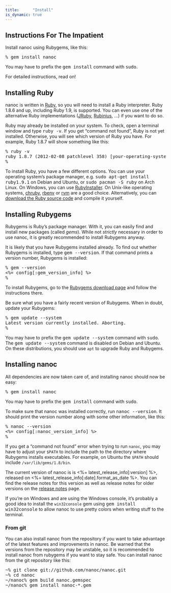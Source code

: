 ```yaml
---
title:      "Install"
is_dynamic: true
---
```


Instructions For The Impatient
-----------------------------

Install nanoc using Rubygems, like this:

<pre title="Installing nanoc"><span class="prompt">%</span> <kbd>gem install nanoc</kbd></pre>

<div class="admonition note">You may have to prefix the <kbd>gem install</kbd> command with <kbd>sudo</kbd>.</div>

For detailed instructions, read on!

Installing Ruby
---------------

nanoc is written in [Ruby](http://ruby-lang.org/), so you will need to install a Ruby interpreter. Ruby 1.8.6 and up, including Ruby 1.9, is supported. You can even use one of the alternative Ruby implementations ([JRuby](http://jruby.org/), [Rubinius](http://rubini.us/), …) if you want to do so.

Ruby may already be installed on your system. To check, open a terminal window and type <kbd>ruby -v</kbd>. If you get “command not found”, Ruby is not yet installed. Otherwise, you will see which version of Ruby you have. For example, Ruby 1.8.7 will show something like this:

<pre title="Checking whether Ruby is installed"><span class="prompt">%</span> <kbd>ruby -v</kbd>
<kbd>ruby 1.8.7 (2012-02-08 patchlevel 358) [your-operating-system-here]</kbd>
<span class="prompt">%</span> </pre>

To install Ruby, you have a few different options. You can use your operating system’s package manager, e.g. <kbd>sudo apt-get install ruby1.9.1</kbd> on Debian and Ubuntu, or <kbd>sudo pacman -S ruby</kbd> on Arch Linux. On Windows, you can use [RubyInstaller](http://rubyinstaller.org/). On Unix-like operating systems, [chruby](https://github.com/postmodern/chruby), [rbenv](http://rbenv.org/) or [rvm](http://rvm.io/) are a good choice. Alternatively, you can [download the Ruby source code](https://www.ruby-lang.org/en/downloads/) and compile it yourself.

Installing Rubygems
-------------------

Rubygems is Ruby’s package manager. With it, you can easily find and install new packages (called _gems_). While not _strictly_ necessary in order to use nanoc, it is greatly recommended to install Rubygems anyway.

It is likely that you have Rubygems installed already. To find out whether Rubygems is installed, type <kbd>gem --version</kbd>. If that command prints a version number, Rubygems is installed:

<pre title="Checking whether Rubygems is installed"><span class="prompt">%</span> <kbd>gem --version</kbd>
<%= config[:gem_version_info] %>
<span class="prompt">%</span> </pre>

To install Rubygems, go to the [Rubygems download page](http://rubygems.org/pages/download) and follow the instructions there.

Be sure what you have a fairly recent version of Rubygems. When in doubt, update your Rubygems:

<pre title="Updating Rubygems"><span class="prompt">%</span> <kbd>gem update --system</kbd>
Latest version currently installed. Aborting.
<span class="prompt">%</span> </pre>

<div class="admonition note">You may have to prefix the <kbd>gem update --system</kbd> command with <kbd>sudo</kbd>.</div>

<div class="admonition note">The <kbd>gem update --system</kbd> command is disabled on Debian and Ubuntu. On these distributions, you should use <code>apt</code> to upgrade Ruby and Rubygems.</div>

Installing nanoc
----------------

All dependencies are now taken care of, and installing nanoc should now be easy:

<pre title="Installing nanoc"><span class="prompt">%</span> <kbd>gem install nanoc</kbd></pre>

<div class="admonition note">You may have to prefix the <kbd>gem install</kbd> command with <kbd>sudo</kbd>.</div>

To make sure that nanoc was installed correctly, run <kbd>nanoc --version</kbd>. It should print the version number along with some other information, like this:

<pre title="Checking whether nanoc is correctly installed"><span class="prompt">%</span> <kbd>nanoc --version</kbd>
<%= config[:nanoc_version_info] %>
<span class="prompt">%</span> </pre>

If you get a “command not found” error when trying to run `nanoc`, you may have to adjust your `$PATH` to include the path to the directory where Rubygems installs executables. For example, on Ubuntu the `$PATH` should include `/var/lib/gems/1.8/bin`.

The current version of nanoc is is <%= latest_release_info[:version] %>, released on <%= latest_release_info[:date].format_as_date %>. You can find the release notes for this version as well as release notes for older versions on the [release notes](/release-notes/) page.

If you’re on Windows and are using the Windows console, it’s probably a good idea to install the `win32console` gem using <kbd>gem install win32console</kbd> to allow nanoc to use pretty colors when writing stuff to the terminal.

### From git

You can also install nanoc from the repository if you want to take advantage of the latest features and improvements in nanoc. Be warned that the versions from the repository may be unstable, so it is recommended to install nanoc from rubygems if you want to stay safe. You can install nanoc from the git repository like this:

<pre title="Installing nanoc from the git repository"><span class="prompt">~%</span> <kbd>git clone git://github.com/nanoc/nanoc.git</kbd>
<span class="prompt">~%</span> <kbd>cd nanoc</kbd>
<span class="prompt">~/nanoc%</span> <kbd>gem build nanoc.gemspec</kbd>
<span class="prompt">~/nanoc%</span> <kbd>gem install nanoc-*.gem</kbd></pre>
